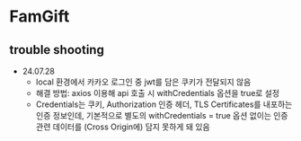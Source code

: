 # FamGift

## trouble shooting
- 24.07.28 
  - local 환경에서 카카오 로그인 중 jwt를 담은 쿠키가 전달되지 않음 
  - 해결 방법: axios 이용해 api 호출 시 withCredentials 옵션을 true로 설정
  - Credentials는 쿠키, Authorization 인증 헤더, TLS Certificates를 내포하는 인증 정보인데, 기본적으로 별도의 withCredentials = true 옵션 없이는 인증 관련 데이터를 (Cross Origin에) 담지 못하게 돼 있음